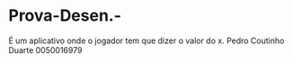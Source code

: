 # Prova-Desen.-
É um aplicativo onde o jogador tem que dizer o valor do x.
Pedro Coutinho Duarte 0050016979
